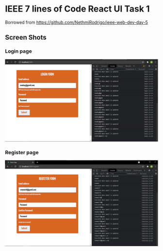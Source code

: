 # IEEE 7 lines of Code React UI Task 1

Borrowed from https://github.com/NethmiRodrigo/ieee-web-dev-day-5 

## Screen Shots
### Login page
![alt text](https://github.com/Mohamedizzath/ieee-web-dev-day-5-fixed/blob/master/images-screenshots/login.png)
### Register page
![alt text](https://github.com/Mohamedizzath/ieee-web-dev-day-5-fixed/blob/master/images-screenshots/register.png)
